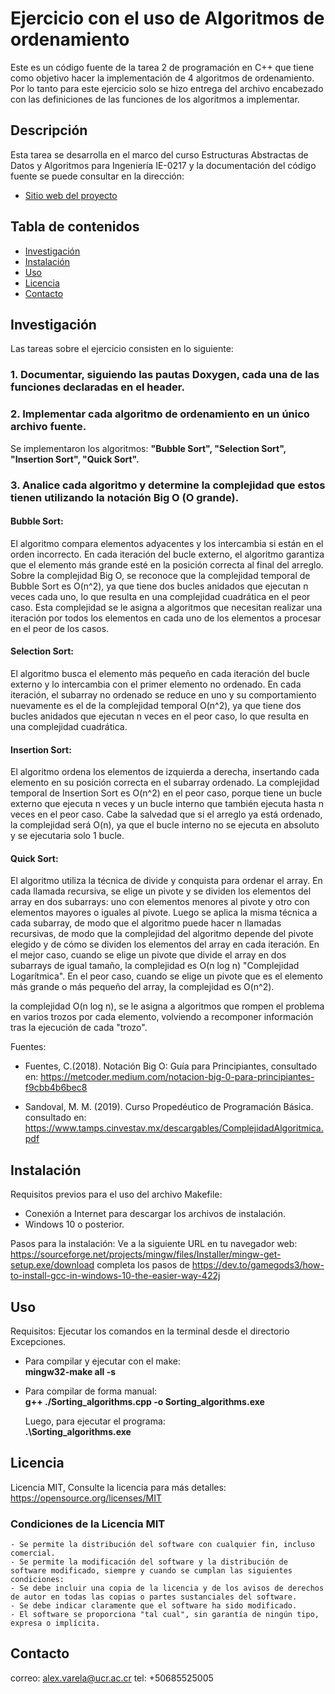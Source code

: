 # Ejercicio con el uso de Algoritmos de ordenamiento

Este es un código fuente de la tarea 2 de programación en C++ que tiene como objetivo 
hacer la implementación de 4 algoritmos de ordenamiento. Por lo tanto para este ejercicio 
solo se hizo entrega del archivo encabezado con las definiciones de las funciones de los 
algoritmos a implementar. 

## Descripción
Esta tarea se desarrolla en el marco del curso Estructuras Abstractas de Datos y Algoritmos para 
Ingeniería IE-0217 y la documentación del código fuente se puede consultar en la dirección: 
- [Sitio web del proyecto](https://doxygenizi12.000webhostapp.com/)

## Tabla de contenidos

- [Investigación](#investigación)
- [Instalación](#instalación)
- [Uso](#Uso)
- [Licencia](#licencia)
- [Contacto](#contacto)

## Investigación

Las tareas sobre el ejercicio consisten en lo siguiente:

### 1. Documentar, siguiendo las pautas Doxygen, cada una de las funciones declaradas en el header.


### 2. Implementar cada algoritmo de ordenamiento en un único archivo fuente.
Se implementaron los algoritmos: **"Bubble Sort", "Selection Sort", "Insertion Sort", "Quick Sort".**
  

### 3. Analice cada algoritmo y determine la complejidad que estos tienen utilizando la notación Big O (O grande). 

#### **Bubble Sort**: 
El algoritmo compara elementos adyacentes y los intercambia si están en el orden incorrecto. En cada iteración del bucle externo,
el algoritmo garantiza que el elemento más grande esté en la posición correcta al final del arreglo. Sobre la complejidad  Big O,
se reconoce que la complejidad temporal de Bubble Sort es O(n^2), ya que tiene dos bucles anidados que ejecutan n veces cada uno,
lo que resulta en una complejidad cuadrática en el peor caso. Esta complejidad se le asigna a algoritmos que necesitan realizar una
iteración por todos los elementos en cada uno de los elementos a procesar en el peor de los casos. 

#### **Selection Sort**: 
El algoritmo busca el elemento más pequeño en cada iteración del bucle externo y lo intercambia con el primer elemento no ordenado. 
En cada iteración, el subarray no ordenado se reduce en uno y su comportamiento nuevamente es el de la complejidad temporal  O(n^2),
ya que tiene dos bucles anidados que ejecutan n veces en el peor caso, lo que resulta en una complejidad cuadrática. 

#### **Insertion Sort**: 
El algoritmo ordena los elementos de izquierda a derecha, insertando cada elemento en su posición correcta en el subarray ordenado.
La complejidad temporal de Insertion Sort es O(n^2) en el peor caso, porque tiene un bucle externo que ejecuta n veces y un bucle 
interno que también ejecuta hasta n veces en el peor caso. Cabe la salvedad que si el arreglo ya está ordenado, la complejidad será
O(n), ya que el bucle interno no se ejecuta en absoluto y se ejecutaria solo 1 bucle.

#### **Quick Sort**: 
El algoritmo utiliza la técnica de divide y conquista para ordenar el array. En cada llamada recursiva, se elige un pivote y se dividen
los elementos del array en dos subarrays: uno con elementos menores al pivote y otro con elementos mayores o iguales al pivote. Luego se
aplica la misma técnica a cada subarray, de modo que el algoritmo puede hacer n llamadas recursivas, de modo que la complejidad del algoritmo
depende del pivote elegido y de cómo se dividen los elementos del array en cada iteración. En el mejor caso, cuando se elige un pivote que
divide el array en dos subarrays de igual tamaño, la complejidad es O(n log n) "Complejidad Logarítmica". En el peor caso, cuando se elige
un pivote que es el elemento más grande o más pequeño del array, la complejidad es O(n^2).

la complejidad O(n log n), se le asigna a algoritmos que rompen el problema en varios trozos por cada elemento, volviendo a recomponer 
información tras la ejecución de cada "trozo".

Fuentes:

- Fuentes, C.(2018). Notación Big O: Guía para Principiantes, consultado en: https://metcoder.medium.com/notacion-big-0-para-principiantes-f9cbb4b6bec8

- Sandoval, M. M. (2019). Curso Propedéutico de Programación Básica. consultado en: https://www.tamps.cinvestav.mx/descargables/ComplejidadAlgoritmica.pdf

## Instalación 

Requisitos previos para el uso del archivo Makefile: 
- Conexión a Internet para descargar los archivos de instalación. 
- Windows 10 o posterior.

Pasos para la instalación:
Ve a la siguiente URL en tu navegador web: https://sourceforge.net/projects/mingw/files/Installer/mingw-get-setup.exe/download
completa los pasos de https://dev.to/gamegods3/how-to-install-gcc-in-windows-10-the-easier-way-422j

## Uso 

Requisitos: Ejecutar los comandos en la terminal desde el directorio Excepciones.

- Para compilar y ejecutar con el make:  
  **mingw32-make all -s**

- Para compilar de forma manual:  
  **g++ ./Sorting_algorithms.cpp -o Sorting_algorithms.exe**

  Luego, para ejecutar el programa:  
  **.\Sorting_algorithms.exe**

## Licencia

Licencia MIT, Consulte la licencia para más detalles: https://opensource.org/licenses/MIT

### Condiciones de la Licencia MIT
    - Se permite la distribución del software con cualquier fin, incluso comercial.
    - Se permite la modificación del software y la distribución de software modificado, siempre y cuando se cumplan las siguientes condiciones:
    - Se debe incluir una copia de la licencia y de los avisos de derechos de autor en todas las copias o partes sustanciales del software.
    - Se debe indicar claramente que el software ha sido modificado.
    - El software se proporciona "tal cual", sin garantía de ningún tipo, expresa o implícita. 

## Contacto

correo: alex.varela@ucr.ac.cr tel: +50685525005
